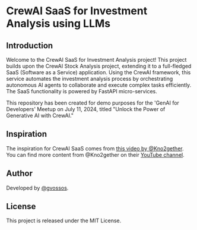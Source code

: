 # CrewAI SaaS for Investment Analysis using LLMs

## Introduction
Welcome to the CrewAI SaaS for Investment Analysis project! This project builds upon the CrewAI Stock Analysis project, extending it to a full-fledged SaaS (Software as a Service) application. Using the CrewAI framework, this service automates the investment analysis process by orchestrating autonomous AI agents to collaborate and execute complex tasks efficiently. The SaaS functionality is powered by FastAPI micro-services.

This repository has been created for demo purposes for the 'GenAI for Developers' Meetup on July 11, 2024, titled "Unlock the Power of Generative AI with CrewAI."

## Inspiration
The inspiration for CrewAI SaaS comes from [this video by @Kno2gether](https://www.youtube.com/watch?v=pFZHpFuzcBE&t=854s). You can find more content from @Kno2gether on their [YouTube channel](https://www.youtube.com/@Kno2gether).

## Author
Developed by [@gvossos](https://github.com/gvossos/).

## License
This project is released under the MIT License.
